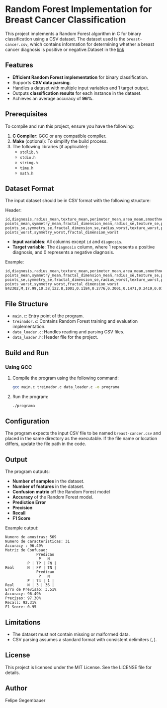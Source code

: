 # Random Forest Implementation for Breast Cancer Classification

This project implements a Random Forest algorithm in C for binary classification using a CSV dataset. The dataset used is the `breast-cancer.csv`, which contains information for determining whether a breast cancer diagnosis is positive or negative.Dataset in the [link](https://www.kaggle.com/datasets/yasserh/breast-cancer-dataset)

## Features

- **Efficient Random Forest implementation** for binary classification.
- Supports **CSV data parsing**.
- Handles a dataset with multiple input variables and 1 target output.
- Outputs **classification results** for each instance in the dataset.
- Achieves an average accuracy of **96%**.

## Prerequisites

To compile and run this project, ensure you have the following:

1. **C Compiler**: GCC or any compatible compiler.
2. **Make** (optional): To simplify the build process.
3. The following libraries (if applicable):
   - `stdlib.h`
   - `stdio.h`
   - `string.h`
   - `time.h`
   - `math.h`

## Dataset Format

The input dataset should be in CSV format with the following structure:

Header:

```csv
id,diagnosis,radius_mean,texture_mean,perimeter_mean,area_mean,smoothness_mean,compactness_mean,concavity_mean,concave points_mean,symmetry_mean,fractal_dimension_mean,radius_se,texture_se,perimeter_se,area_se,smoothness_se,compactness_se,concavity_se,concave points_se,symmetry_se,fractal_dimension_se,radius_worst,texture_worst,perimeter_worst,area_worst,smoothness_worst,compactness_worst,concavity_worst,concave points_worst,symmetry_worst,fractal_dimension_worst
```

- **Input variables**: All columns except `id` and `diagnosis`.
- **Target variable**: The `diagnosis` column, where 1 represents a positive diagnosis, and 0 represents a negative diagnosis.

Example:

```csv
id,diagnosis,radius_mean,texture_mean,perimeter_mean,area_mean,smoothness_mean,compactness_mean,concavity_mean,concave points_mean,symmetry_mean,fractal_dimension_mean,radius_se,texture_se,perimeter_se,area_se,smoothness_se,compactness_se,concavity_se,concave points_se,symmetry_se,fractal_dimension_se,radius_worst,texture_worst,perimeter_worst,area_worst,smoothness_worst,compactness_worst,concavity_worst,concave points_worst,symmetry_worst,fractal_dimension_worst
842302,M,17.99,10.38,122.8,1001,0.1184,0.2776,0.3001,0.1471,0.2419,0.07871,1.095,0.9053,8.589,153.4,0.006399,0.04904,0.05373,0.01587,0.03003,0.006193,25.38,17.33,184.6,2019,0.1622,0.6656,0.7119,0.2654,0.4601,0.1189
```

## File Structure

- `main.c`: Entry point of the program.
- `treinador.c`: Contains Random Forest training and evaluation implementation.
- `data_loader.c`: Handles reading and parsing CSV files.
- `data_loader.h`: Header file for the project.

## Build and Run

### Using GCC

1. Compile the program using the following command:

   ```bash
   gcc main.c treinador.c data_loader.c -o programa
   ```

2. Run the program:

   ```bash
   ./programa
   ```

## Configuration

The program expects the input CSV file to be named `breast-cancer.csv` and placed in the same directory as the executable. If the file name or location differs, update the file path in the code.

## Output

The program outputs:

- **Number of samples** in the dataset.
- **Number of features** in the dataset.
- **Confusion matrix** off the Random Forest model
- **Accuracy** of the Random Forest model.
- **Prediction Error**
- **Precision**
- **Recall**
- **F1 Score**

Example output:

```plaintext
Numero de amostras: 569
Numero de caracteristicas: 31
Accuracy : 96.49%
Matriz de Confusao:
              Predicao
               P   N
          P | TP | FN |
Real      N | FP | TN |
              Predicao
               P   N
          P | 74 | 1 |
Real      N | 3 | 36 |
Erro de Previsao: 3.51%
Accuracy: 96.49%
Precisao: 97.30%
Recall: 92.31%
F1 Score: 0.95
```

## Limitations

- The dataset must not contain missing or malformed data.
- CSV parsing assumes a standard format with consistent delimiters (`,`).

## License

This project is licensed under the MIT License. See the LICENSE file for details.

## Author

Felipe Gegembauer

